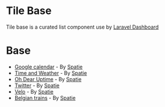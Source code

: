 # Tile Base

Tile base is a curated list component use by [Laravel Dashboard](https://docs.spatie.be/laravel-dashboard/v1/introduction/) 


# Base
- [Google calendar](https://github.com/spatie/laravel-dashboard-calendar-tile) - By [Spatie](https://twitter.com/spatie_be)
- [Time and Weather](https://github.com/spatie/laravel-dashboard-time-weather-tile) - By [Spatie](https://twitter.com/spatie_be)
- [Oh Dear Uptime](https://github.com/spatie/laravel-dashboard-oh-dear-tile) - By [Spatie](https://twitter.com/spatie_be)
- [Twitter](https://github.com/spatie/laravel-dashboard-twitter-tile) - By [Spatie](https://twitter.com/spatie_be)
- [Velo](https://github.com/spatie/laravel-dashboard-velo-tile) - By [Spatie](https://twitter.com/spatie_be)
- [Belgian trains](https://github.com/spatie/laravel-belgian-trains-tile) - By [Spatie](https://twitter.com/spatie_be)